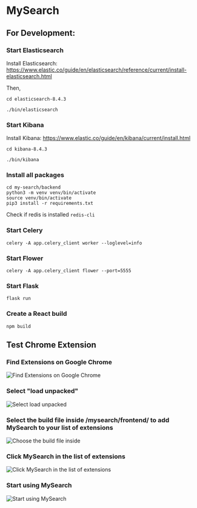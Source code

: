# MySearch

## For Development:

### Start Elasticsearch

Install Elasticsearch: https://www.elastic.co/guide/en/elasticsearch/reference/current/install-elasticsearch.html

Then,
```
cd elasticsearch-8.4.3

./bin/elasticsearch
```

### Start Kibana

Install Kibana: https://www.elastic.co/guide/en/kibana/current/install.html

```
cd kibana-8.4.3

./bin/kibana
```

### Install all packages

```
cd my-search/backend
python3 -m venv venv/bin/activate
source venv/bin/activate
pip3 install -r requirements.txt
```

Check if redis is installed
```redis-cli```

### Start Celery
```
celery -A app.celery_client worker --loglevel=info
```

### Start Flower
```
celery -A app.celery_client flower --port=5555
```

### Start Flask
```
flask run
```

### Create a React build
```
npm build
```


## Test Chrome Extension

### Find Extensions on Google Chrome
![Find Extensions on Google Chrome](./assets/find_ext.png)

### Select "load unpacked"
![Select load unpacked](./assets/load_unpacked.png)

### Select the build file inside /mysearch/frontend/ to add MySearch to your list of extensions
![Choose the build file inside](./assets/mysearch_dp.png)

### Click MySearch in the list of extensions
![Click MySearch in the list of extensions](./assets/mysearch_pin.png)

### Start using MySearch
![Start using MySearch](./assets/mysearch_app.png)

